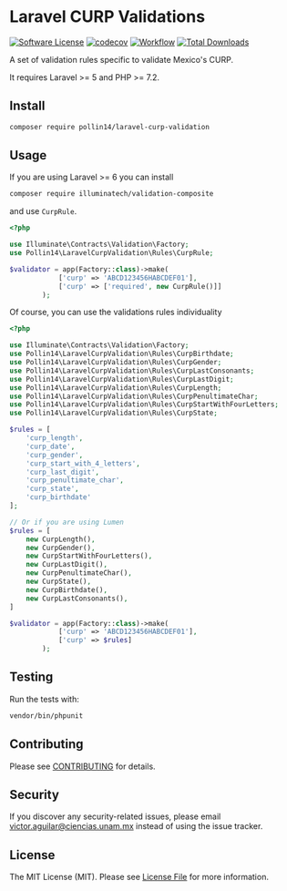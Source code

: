 # Laravel CURP Validations

[![Software License](https://img.shields.io/badge/license-MIT-brightgreen.svg?style=flat-square)](LICENSE.md)
[![codecov](https://codecov.io/gh/pollin14/laravel-curp-validation/branch/master/graph/badge.svg)](https://codecov.io/gh/pollin14/laravel-curp-validation)
[![Workflow](https://github.com/pollin14/laravel-curp-validation/workflows/PHP%20Composer/badge.svg)]()
[![Total Downloads](https://img.shields.io/packagist/dt/pollin14/laravel-curp-validation.svg?style=flat-square)](https://packagist.org/packages/pollin14/laravel-curp-validation)

A set of validation rules specific to validate Mexico's CURP.

It requires Laravel >= 5 and PHP >= 7.2.

## Install

```bash
composer require pollin14/laravel-curp-validation
```

## Usage

If you are using Laravel >= 6 you can install

```bash
composer require illuminatech/validation-composite
```

and use `CurpRule`.

```php
<?php

use Illuminate\Contracts\Validation\Factory;
use Pollin14\LaravelCurpValidation\Rules\CurpRule;

$validator = app(Factory::class)->make(
            ['curp' => 'ABCD123456HABCDEF01'],
            ['curp' => ['required', new CurpRule()]]
        );

```

Of course, you can use the validations rules individuality

```php
<?php 

use Illuminate\Contracts\Validation\Factory;
use Pollin14\LaravelCurpValidation\Rules\CurpBirthdate;
use Pollin14\LaravelCurpValidation\Rules\CurpGender;
use Pollin14\LaravelCurpValidation\Rules\CurpLastConsonants;
use Pollin14\LaravelCurpValidation\Rules\CurpLastDigit;
use Pollin14\LaravelCurpValidation\Rules\CurpLength;
use Pollin14\LaravelCurpValidation\Rules\CurpPenultimateChar;
use Pollin14\LaravelCurpValidation\Rules\CurpStartWithFourLetters;
use Pollin14\LaravelCurpValidation\Rules\CurpState;

$rules = [
    'curp_length',
    'curp_date',
    'curp_gender',
    'curp_start_with_4_letters',
    'curp_last_digit',
    'curp_penultimate_char',
    'curp_state',
    'curp_birthdate'
];

// Or if you are using Lumen
$rules = [
    new CurpLength(),
    new CurpGender(),
    new CurpStartWithFourLetters(),
    new CurpLastDigit(),
    new CurpPenultimateChar(),
    new CurpState(),
    new CurpBirthdate(),
    new CurpLastConsonants(),
] 

$validator = app(Factory::class)->make(
            ['curp' => 'ABCD123456HABCDEF01'],
            ['curp' => $rules]
        );

```

## Testing

Run the tests with:

```bash
vendor/bin/phpunit
```

## Contributing

Please see [CONTRIBUTING](CONTRIBUTING.md) for details.

## Security

If you discover any security-related issues, please email victor.aguilar@ciencias.unam.mx instead of using the issue
tracker.

## License

The MIT License (MIT). Please see [License File](/LICENSE.md) for more information.
